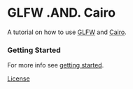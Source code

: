 # GLFW .AND. Cairo

A tutorial on how to use [GLFW](https://www.glfw.org/) and [Cairo](https://www.cairographics.org/).

### Getting Started

For more info see [getting started](examples/README.md).

[License](LICENSE)
